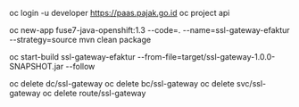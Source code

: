 

oc login -u developer https://paas.pajak.go.id
oc project api

oc new-app fuse7-java-openshift:1.3 --code=. --name=ssl-gateway-efaktur --strategy=source
mvn clean package

oc start-build ssl-gateway-efaktur --from-file=target/ssl-gateway-1.0.0-SNAPSHOT.jar --follow

oc delete dc/ssl-gateway
oc delete bc/ssl-gateway
oc delete svc/ssl-gateway
oc delete route/ssl-gateway